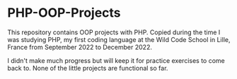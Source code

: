 # PHP-OOP-Projects
This repository contains OOP projects with PHP. Copied during the time I was studying PHP, my first coding language at the Wild Code School in Lille, France from September 2022 to December 2022. 

I didn't make much progress but will keep it for practice exercises to come back to. None of the little projects are functional so far.
